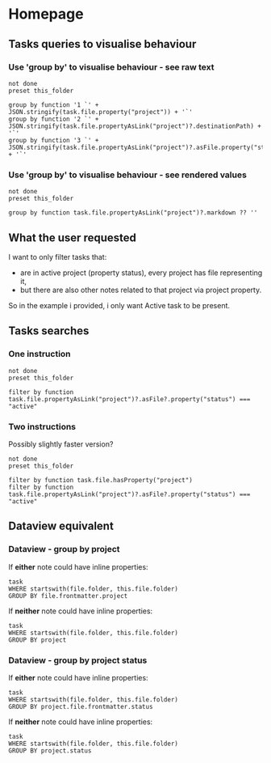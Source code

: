 # Homepage

## Tasks queries to visualise behaviour

### Use 'group by' to visualise behaviour - see raw text

```tasks
not done
preset this_folder

group by function '1 `' + JSON.stringify(task.file.property("project")) + '`'
group by function '2 `' + JSON.stringify(task.file.propertyAsLink("project")?.destinationPath) + '`'
group by function '3 `' + JSON.stringify(task.file.propertyAsLink("project")?.asFile.property("status")) + '`'
```

### Use 'group by' to visualise behaviour - see rendered values

```tasks
not done
preset this_folder

group by function task.file.propertyAsLink("project")?.markdown ?? ''
```

## What the user requested

I want to only filter tasks that:

- are in active project (property status), every project has file representing it,
- but there are also other notes related to that project via project property.

So in the example i provided, i only want Active task to be present.

## Tasks searches

### One instruction

```tasks
not done
preset this_folder

filter by function task.file.propertyAsLink("project")?.asFile?.property("status") === "active"
```

### Two instructions

Possibly slightly faster version?

```tasks
not done
preset this_folder

filter by function task.file.hasProperty("project")
filter by function task.file.propertyAsLink("project")?.asFile?.property("status") === "active"
```

## Dataview equivalent

### Dataview - group by project

If **either** note could have inline properties:

```dataview
task
WHERE startswith(file.folder, this.file.folder)
GROUP BY file.frontmatter.project
```

If **neither** note could have inline properties:

```dataview
task
WHERE startswith(file.folder, this.file.folder)
GROUP BY project
```

### Dataview - group by project status

If **either** note could have inline properties:

```dataview
task
WHERE startswith(file.folder, this.file.folder)
GROUP BY project.file.frontmatter.status
```

If **neither** note could have inline properties:

```dataview
task
WHERE startswith(file.folder, this.file.folder)
GROUP BY project.status
```
